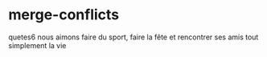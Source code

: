 # merge-conflicts
quetes6
nous aimons faire du sport, faire la fête et rencontrer ses amis
tout simplement la vie 
